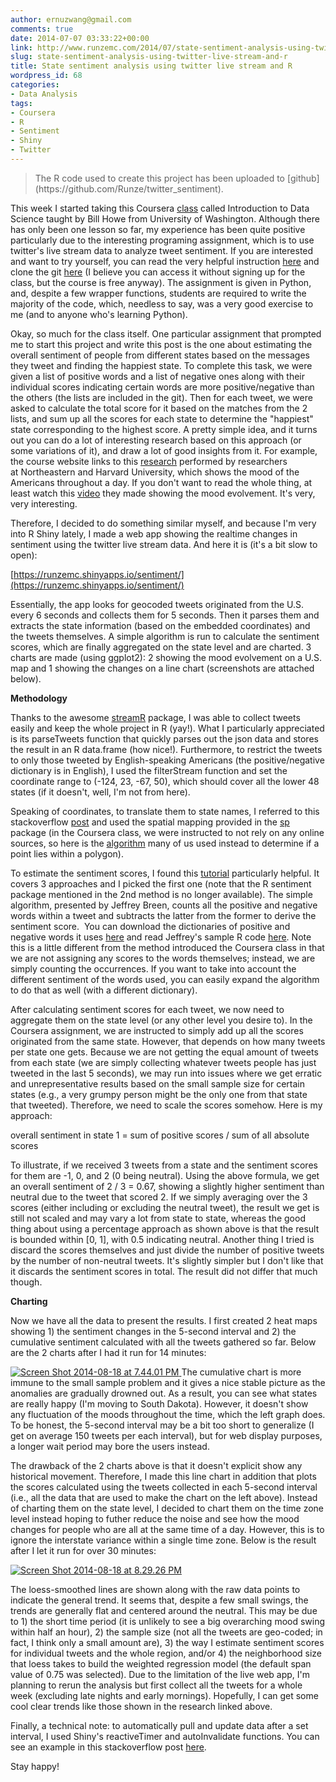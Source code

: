 ```yaml
---
author: ernuzwang@gmail.com
comments: true
date: 2014-07-07 03:33:22+00:00
link: http://www.runzemc.com/2014/07/state-sentiment-analysis-using-twitter-live-stream-and-r.html
slug: state-sentiment-analysis-using-twitter-live-stream-and-r
title: State sentiment analysis using twitter live stream and R
wordpress_id: 68
categories:
- Data Analysis
tags:
- Coursera
- R
- Sentiment
- Shiny
- Twitter
---
```


<blockquote>The R code used to create this project has been uploaded to [github](https://github.com/Runze/twitter_sentiment).</blockquote>


This week I started taking this Coursera [class](https://class.coursera.org/datasci-002) called Introduction to Data Science taught by Bill Howe from University of Washington. Although there has only been one lesson so far, my experience has been quite positive particularly due to the interesting programing assignment, which is to use twitter's live stream data to analyze tweet sentiment. If you are interested and want to try yourself, you can read the very helpful instruction [here](https://class.coursera.org/datasci-002/assignment/view?assignment_id=3) and clone the git [here](https://class.coursera.org/datasci-002/wiki/GithubInstructions) (I believe you can access it without signing up for the class, but the course is free anyway). The assignment is given in Python, and, despite a few wrapper functions, students are required to write the majority of the code, which, needless to say, was a very good exercise to me (and to anyone who's learning Python).

Okay, so much for the class itself. One particular assignment that prompted me to start this project and write this post is the one about estimating the overall sentiment of people from different states based on the messages they tweet and finding the happiest state. To complete this task, we were given a list of positive words and a list of negative ones along with their individual scores indicating certain words are more positive/negative than the others (the lists are included in the git). Then for each tweet, we were asked to calculate the total score for it based on the matches from the 2 lists, and sum up all the scores for each state to determine the "happiest" state corresponding to the highest score. A pretty simple idea, and it turns out you can do a lot of interesting research based on this approach (or some variations of it), and draw a lot of good insights from it. For example, the course website links to this [research](http://www.ccs.neu.edu/home/amislove/twittermood/) performed by researchers at Northeastern and Harvard University, which shows the mood of the Americans throughout a day. If you don't want to read the whole thing, at least watch this [video](https://www.youtube.com/watch?v=ujcrJZRSGkg) they made showing the mood evolvement. It's very, very interesting.

Therefore, I decided to do something similar myself, and because I'm very into R Shiny lately, I made a web app showing the realtime changes in sentiment using the twitter live stream data. And here it is (it's a bit slow to open):

[https://runzemc.shinyapps.io/sentiment/](https://runzemc.shinyapps.io/sentiment/)

Essentially, the app looks for geocoded tweets originated from the U.S. every 6 seconds and collects them for 5 seconds. Then it parses them and extracts the state information (based on the embedded coordinates) and the tweets themselves. A simple algorithm is run to calculate the sentiment scores, which are finally aggregated on the state level and are charted. 3 charts are made (using ggplot2): 2 showing the mood evolvement on a U.S. map and 1 showing the changes on a line chart (screenshots are attached below).

**Methodology**

Thanks to the awesome [streamR](http://cran.r-project.org/web/packages/streamR/streamR.pdf) package, I was able to collect tweets easily and keep the whole project in R (yay!). What I particularly appreciated is its parseTweets function that quickly parses out the json data and stores the result in an R data.frame (how nice!). Furthermore, to restrict the tweets to only those tweeted by English-speaking Americans (the positive/negative dictionary is in English), I used the filterStream function and set the coordinate range to (-124, 23, -67, 50), which should cover all the lower 48 states (if it doesn't, well, I'm not from here).

Speaking of coordinates, to translate them to state names, I referred to this stackoverflow [post](http://stackoverflow.com/questions/8751497/latitude-longitude-coordinates-to-state-code-in-r) and used the spatial mapping provided in the [sp](http://cran.r-project.org/web/packages/sp/sp.pdf) package (in the Coursera class, we were instructed to not rely on any online sources, so here is the [algorithm](http://alienryderflex.com/polygon/) many of us used instead to determine if a point lies within a polygon).

To estimate the sentiment scores, I found this [tutorial](https://sites.google.com/site/miningtwitter/questions/sentiment) particularly helpful. It covers 3 approaches and I picked the first one (note that the R sentiment package mentioned in the 2nd method is no longer available). The simple algorithm, presented by Jeffrey Breen, counts all the positive and negative words within a tweet and subtracts the latter from the former to derive the sentiment score.  You can download the dictionaries of positive and negative words it uses [here](https://sites.google.com/site/miningtwitter/questions/sentiment/analysis) and read Jeffrey's sample R code [here](http://jeffreybreen.wordpress.com/2011/07/04/twitter-text-mining-r-slides/). Note this is a little different from the method introduced the Coursera class in that we are not assigning any scores to the words themselves; instead, we are simply counting the occurrences. If you want to take into account the different sentiment of the words used, you can easily expand the algorithm to do that as well (with a different dictionary).

After calculating sentiment scores for each tweet, we now need to aggregate them on the state level (or any other level you desire to). In the Coursera assignment, we are instructed to simply add up all the scores originated from the same state. However, that depends on how many tweets per state one gets. Because we are not getting the equal amount of tweets from each state (we are simply collecting whatever tweets people has just tweeted in the last 5 seconds), we may run into issues where we get erratic and unrepresentative results based on the small sample size for certain states (e.g., a very grumpy person might be the only one from that state that tweeted). Therefore, we need to scale the scores somehow. Here is my approach:

overall sentiment in state 1 = sum of positive scores / sum of all absolute scores

To illustrate, if we received 3 tweets from a state and the sentiment scores for them are -1, 0, and 2 (0 being neutral). Using the above formula, we get an overall sentiment of 2 / 3 = 0.67, showing a slightly higher sentiment than neutral due to the tweet that scored 2. If we simply averaging over the 3 scores (either including or excluding the neutral tweet), the result we get is still not scaled and may vary a lot from state to state, whereas the good thing about using a percentage approach as shown above is that the result is bounded within [0, 1], with 0.5 indicating neutral. Another thing I tried is discard the scores themselves and just divide the number of positive tweets by the number of non-neutral tweets. It's slightly simpler but I don't like that it discards the sentiment scores in total. The result did not differ that much though.

**Charting**

Now we have all the data to present the results. I first created 2 heat maps showing 1) the sentiment changes in the 5-second interval and 2) the cumulative sentiment calculated with all the tweets gathered so far. Below are the 2 charts after I had it run for 14 minutes:

[![Screen Shot 2014-08-18 at 7.44.01 PM](http://www.runzemc.com/wp-content/uploads/2014/06/Screen-Shot-2014-08-18-at-7.44.01-PM-1024x381.png)](http://www.runzemc.com/wp-content/uploads/2014/06/Screen-Shot-2014-08-18-at-7.44.01-PM.png)[
](http://www.runzemc.com/wp-content/uploads/2014/07/Screen-Shot-2014-07-06-at-3.22.01-PM.png)The cumulative chart is more immune to the small sample problem and it gives a nice stable picture as the anomalies are gradually drowned out. As a result, you can see what states are really happy (I'm moving to South Dakota). However, it doesn't show any fluctuation of the moods throughout the time, which the left graph does. To be honest, the 5-second interval may be a bit too short to generalize (I get on average 150 tweets per each interval), but for web display purposes, a longer wait period may bore the users instead.

The drawback of the 2 charts above is that it doesn't explicit show any historical movement. Therefore, I made this line chart in addition that plots the scores calculated using the tweets collected in each 5-second interval (i.e., all the data that are used to make the chart on the left above). Instead of charting them on the state level, I decided to chart them on the time zone level instead hoping to futher reduce the noise and see how the mood changes for people who are all at the same time of a day. However, this is to ignore the interstate variance within a single time zone. Below is the result after I let it run for over 30 minutes:

[![Screen Shot 2014-08-18 at 8.29.26 PM](http://www.runzemc.com/wp-content/uploads/2014/07/Screen-Shot-2014-08-18-at-8.29.26-PM-1024x326.png)](http://www.runzemc.com/wp-content/uploads/2014/07/Screen-Shot-2014-08-18-at-8.29.26-PM.png)

The loess-smoothed lines are shown along with the raw data points to indicate the general trend. It seems that, despite a few small swings, the trends are generally flat and centered around the neutral. This may be due to 1) the short time period (it is unlikely to see a big overarching mood swing within half an hour), 2) the sample size (not all the tweets are geo-coded; in fact, I think only a small amount are), 3) the way I estimate sentiment scores for individual tweets and the whole region, and/or 4) the neighborhood size that loess takes to build the weighted regression model (the default span value of 0.75 was selected). Due to the limitation of the live web app, I'm planning to rerun the analysis but first collect all the tweets for a whole week (excluding late nights and early mornings). Hopefully, I can get some cool clear trends like those shown in the research linked above.

Finally, a technical note: to automatically pull and update data after a set interval, I used Shiny's reactiveTimer and autoInvalidate functions. You can see an example in this stackoverflow post [here](http://stackoverflow.com/questions/18302579/r-shiny-update-graph-plot-with-fixed-interval-of-time).

Stay happy!
